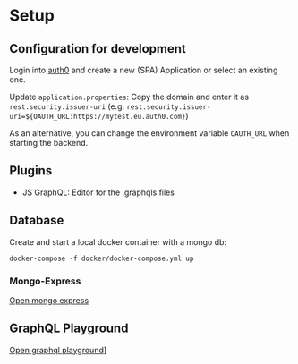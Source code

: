 # Setup

## Configuration for development 

Login into [auth0](https://auth0.com/) and create a new (SPA) Application or select an existing one. 

Update `application.properties`: Copy the domain and enter it as `rest.security.issuer-uri` (e.g. `rest.security.issuer-uri=${OAUTH_URL:https://mytest.eu.auth0.com}`)

As an alternative, you can change the environment variable `OAUTH_URL` when starting the backend. 


## Plugins

- JS GraphQL: Editor for the .graphqls files


## Database
Create and start a local docker container with a mongo db:

``docker-compose -f docker/docker-compose.yml up``

### Mongo-Express

[Open mongo express](http://localhost:8099)

## GraphQL Playground

[Open graphql playground](http://localhost:8080/playground)]